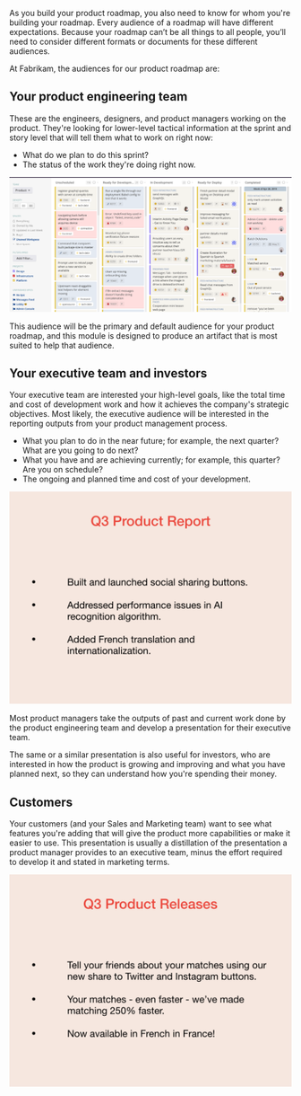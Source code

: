 As you build your product roadmap, you also need to know for whom you're building your roadmap. Every audience of a roadmap will have different expectations. Because your roadmap can’t be all things to all people, you’ll need to consider different formats or documents for these different audiences.

At Fabrikam, the audiences for our product roadmap are:

## Your product engineering team

These are the engineers, designers, and product managers working on the product. They're looking for lower-level tactical information at the sprint and story level that will tell them what to work on right now:

* What do we plan to do this sprint?
* The status of the work they're doing right now.

![Screenshot of an engineering product roadmap.](../media/story.png)

This audience will be the primary and default audience for your product roadmap, and this module is designed to produce an artifact that is most suited to help that audience.

## Your executive team and investors

Your executive team are interested your high-level goals, like the total time and cost of development work and how it achieves the company's strategic objectives. Most likely, the executive audience will be interested in the reporting outputs from your product management process.

* What you plan to do in the near future; for example, the next quarter? What are you going to do next?
* What you have and are achieving currently; for example, this quarter? Are you on schedule?
* The ongoing and planned time and cost of your development.

![Screenshot of a product roadmap summary slide.](../media/product-roadmap-002.png)

Most product managers take the outputs of past and current work done by the product engineering team and develop a presentation for their executive team.

The same or a similar presentation is also useful for investors, who are interested in how the product is growing and improving and what you have planned next, so they can understand how you're spending their money.

## Customers

Your customers (and your Sales and Marketing team) want to see what features you're adding that will give the product more capabilities or make it easier to use. This presentation is usually a distillation of the presentation a product manager provides to an executive team, minus the effort required to develop it and stated in marketing terms.

![Screenshot of a customer roadmap summary slide.](../media/product-roadmap-003.png)

